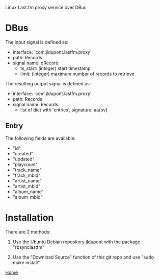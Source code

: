 Linux Last.fm proxy service over DBus

DBus
====

The input signal is defined as:

* interface: 'com.jldupont.lastfm.proxy'
* path: Records
* signal name: qRecord
  * ts_start: (integer)  start timestamp
  * limit: (integer)  maximum number of records to retrieve
  
The resulting output signal is defined as:

* interface: 'com.jldupont.lastfm.proxy'
* path: Records
* signal name: Records
  * list of dict with 'entries', signature: aa{sv}
 

Entry
-----

The following fields are available:

 - "id"
 - "created"
 - "updated"
 - "playcount"
 - "track_name"
 - "track_mbid"
 - "artist_name"
 - "artist_mbid"
 - "album_name"
 - "album_mbid"



Installation
============
There are 2 methods:

1. Use the Ubuntu Debian repository [jldupont](https://launchpad.net/~jldupont/+archive/phidgets)  with the package "rbsynclastfm"

2. Use the "Download Source" function of this git repo and use "sudo make install"

 
[Home](http://www.systemical.com/ "Home")